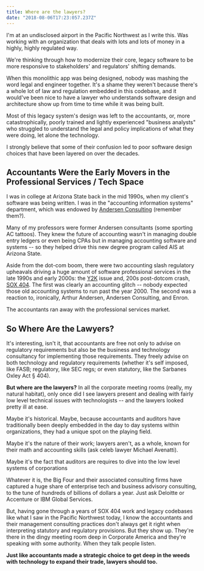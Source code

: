 ```yaml
---
title: Where are the lawyers?
date: "2018-08-06T17:23:057.237Z"
---
```


I'm at an undisclosed airport in the Pacific Northwest as I write this.  Was working with an organization that deals with lots and lots of money in a highly, highly regulated way.  

We're thinking through how to modernize their core, legacy software to be more responsive to stakeholders' and regulators' shifting demands.

When this monolithic app was being designed, nobody was mashing the word legal and engineer together.  It's a shame they weren't because there's a whole lot of law and regulation embedded in this codebase, and it would've been nice to have a lawyer who understands software design and architecture show up from time to time while it was being built.

Most of this legacy system's design was left to the accountants, or, more catastrophically, poorly trained and lightly experienced "business analysts" who struggled to understand the legal and policy implications of what they were doing, let alone the technology.

I strongly believe that some of their confusion led to poor software design choices that have been layered on over the decades.

## Accountants Were the Early Movers in the Professional Services / Tech Space

I was in college at Arizona State back in the mid 1990s, when my client's software was being written.  I was in the "accounting information systems" department, which was endowed by [Andersen Consulting](https://en.wikipedia.org/wiki/Arthur_Andersen#Andersen_Consulting_and_Accenture) (remember them?).  

Many of my professors were former Andersen consultants (some sporting AC tattoos).  They knew the future of accounting wasn't in managing double entry ledgers or even being CPAs but in managing accounting software and systems -- so they helped drive this new degree program called AIS at Arizona State.  

Aside from the dot-com boom, there were two accounting slash regulatory upheavals driving a huge amount of software professional services in the late 1990s and early 2000s: the [Y2K](https://en.wikipedia.org/wiki/Year_2000_problem) issue and, 200s post-dotcom crash, [SOX 404](https://en.wikipedia.org/wiki/SOX_404_top%E2%80%93down_risk_assessment).  The first was clearly an accounting glitch -- nobody expected those old accounting systems to run past the year 2000.  The second was a reaction to, ironically, Arthur Andersen, Andersen Consulting, and Enron.

The accountants ran away with the professional services market.

## So Where Are the Lawyers?

It's interesting, isn't it, that accountants are free not only to advise on regulatory requirements but also be the business and technology consultancy for implementing those requirements.  They freely advise on both technology and regulatory requirements (whether it's self imposed, like FASB; regulatory, like SEC regs; or even statutory, like the Sarbanes Oxley Act &sect; 404).

**But where are the lawyers?**  In all the corporate meeting rooms (really, my natural habitat), only once did I see lawyers present and dealing with fairly low level technical issues with technologists -- and the lawyers looked pretty ill at ease.

Maybe it's historical.  Maybe, because accountants and auditors have traditionally been deeply embedded in the day to day systems within organizations, they had a unique spot on the playing field.  

Maybe it's the nature of their work; lawyers aren't, as a whole, known for their math and accounting skills (ask celeb lawyer Michael Avenatti).

Maybe it's the fact that auditors are requires to dive into the low level systems of corporations

Whatever it is, the Big Four and their associated consulting firms have captured a huge share of enterprise tech and business advisory consulting, to the tune of hundreds of billions of dollars a year.  Just ask Deloitte or Accenture or IBM Global Services.

But, having gone through a years of SOX 404 work and legacy codebases like what I saw in the Pacific Northwest today, I know the accountants and their management consulting practices don't always get it right when interpreting statutory and regulatory provisions.  But they show up.  They're there in the dingy meeting room deep in Corporate America and they're speaking with some authority.  When they talk people listen.

**Just like accountants made a strategic choice to get deep in the weeds with technology to expand their trade, lawyers should too.**
